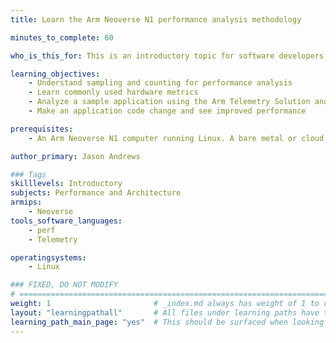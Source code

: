 ```yaml
---
title: Learn the Arm Neoverse N1 performance analysis methodology

minutes_to_complete: 60

who_is_this_for: This is an introductory topic for software developers who want to learn about performance analysis methodology for Linux applications running on Arm Neoverse.

learning_objectives:
    - Understand sampling and counting for performance analysis
    - Learn commonly used hardware metrics
    - Analyze a sample application using the Arm Telemetry Solution and Linux Perf
    - Make an application code change and see improved performance

prerequisites:
    - An Arm Neoverse N1 computer running Linux. A bare metal or cloud metal instance is best because they expose more counters. You can use a virtual machine (VM), but it may offer fewer counters and some commands might not succeed. These instructions have been tested on the `a1.metal` instance type.

author_primary: Jason Andrews

### Tags
skilllevels: Introductory
subjects: Performance and Architecture
armips:
    - Neoverse
tools_software_languages:
    - perf
    - Telemetry

operatingsystems:
    - Linux

### FIXED, DO NOT MODIFY
# ================================================================================
weight: 1                       # _index.md always has weight of 1 to order correctly
layout: "learningpathall"       # All files under learning paths have this same wrapper
learning_path_main_page: "yes"  # This should be surfaced when looking for related content. Only set for _index.md of learning path content.
---
```


